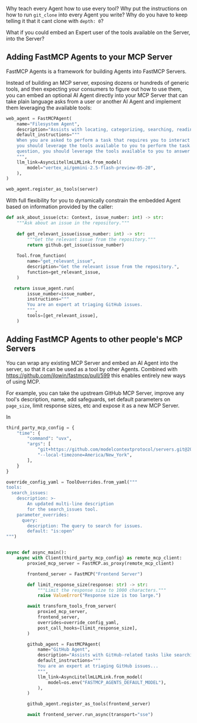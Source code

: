 Why teach every Agent how to use every tool? Why put the instructions on how to run `git_clone` into every Agent you write? Why do you have to keep telling it that it cant clone with `depth: 0`?

What if you could embed an Expert user of the tools available on the Server, into the Server?

## Adding FastMCP Agents to your MCP Server

FastMCP Agents is a framework for building Agents into FastMCP Servers.

Instead of building an MCP server, exposing dozens or hundreds of generic tools, and then expecting your consumers to figure out how to use them, you can embed an optional AI Agent directly into your MCP Server that can take plain language asks from a user or another AI Agent and implement them leveraging the available tools:

```python
web_agent = FastMCPAgent(
    name="Filesystem Agent",
    description="Assists with locating, categorizing, searching, reading, or writing files on the system.",
    default_instructions="""
    When you are asked to perform a task that requires you to interact with local files, 
    you should leverage the tools available to you to perform the task. If you are asked a
    question, you should leverage the tools available to you to answer the question.
    """,
    llm_link=AsyncLitellmLLMLink.from_model(
        model="vertex_ai/gemini-2.5-flash-preview-05-20",
    ),
)

web_agent.register_as_tools(server)
```

With full flexibility for you to dynamically constrain the embedded Agent based on information provided by the caller:

```python
def ask_about_issue(ctx: Context, issue_number: int) -> str:
    """Ask about an issue in the repository."""
    
    def get_relevant_issue(issue_number: int) -> str:
        """Get the relevant issue from the repository."""
        return github.get_issue(issue_number)
    
    Tool.from_function(
        name="get_relevant_issue",
        description="Get the relevant issue from the repository.",
        function=get_relevant_issue,
    )

   return issue_agent.run(
        issue_number=issue_number,
        instructions="""
        You are an expert at triaging GitHub issues.
        """,
        tools=[get_relevant_issue],
    )
```

## Adding FastMCP Agents to other people's MCP Servers

You can wrap any existing MCP Server and embed an AI Agent into the server, so that it can be used as a tool by other Agents. Combined with https://github.com/jlowin/fastmcp/pull/599 this enables entirely new ways of using MCP. 

For example, you can take the upstream GitHub MCP Server, improve any tool's description, name, add safeguards, set default parameters on `page_size`, limit response sizes, etc and expose it as a new MCP Server.

In 

```python
third_party_mcp_config = {
    "time": {
        "command": "uvx",
        "args": [
            "git+https://github.com/modelcontextprotocol/servers.git@2025.4.24#subdirectory=src/time",
            "--local-timezone=America/New_York",
        ],
    }
}

override_config_yaml = ToolOverrides.from_yaml("""
tools:
  search_issues:
    description: >-
        An updated multi-line description 
        for the search_issues tool.
    parameter_overrides:
      query:
        description: The query to search for issues.
        default: "is:open"
""")


async def async_main():
    async with Client(third_party_mcp_config) as remote_mcp_client:
        proxied_mcp_server = FastMCP.as_proxy(remote_mcp_client)

        frontend_server = FastMCP("Frontend Server")

        def limit_response_size(response: str) -> str:
            """Limit the response size to 1000 characters."""
            raise ValueError("Response size is too large.")

        await transform_tools_from_server(
            proxied_mcp_server,
            frontend_server,
            overrides=override_config_yaml,
            post_call_hooks=[limit_response_size],
        )

        github_agent = FastMCPAgent(
            name="GitHub Agent",
            description="Assists with GitHub-related tasks like searching issues, PRs, and more.",
            default_instructions="""
            You are an expert at triaging GitHub issues...
            """,
            llm_link=AsyncLitellmLLMLink.from_model(
                model=os.env("FASTMCP_AGENTS_DEFAULT_MODEL"),
            ),
        )

        github_agent.register_as_tools(frontend_server)

        await frontend_server.run_async(transport="sse")
```